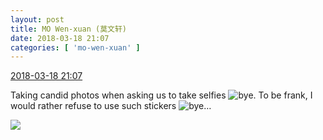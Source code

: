 ```yaml
---
layout: post
title: MO Wen-xuan (莫文轩)
date: 2018-03-18 21:07
categories: [ 'mo-wen-xuan' ]
---
```


<div class="weibo-info">
  <a href="https://weibo.com/6505418468/G7Z2BDW58">2018-03-18 21:07</a>
</div>

Taking candid photos when asking us to take selfies ![bye](https://img.t.sinajs.cn/t4/appstyle/expression/ext/normal/70/88_org.gif). To be frank, I would rather refuse to use such stickers ![bye](https://img.t.sinajs.cn/t4/appstyle/expression/ext/normal/70/88_org.gif)…

<!-- more -->

<a href="//wx4.sinaimg.cn/mw690/0076g4wkgy1fph9vm2bxgj30v21fawwu.jpg">
  <img class="weibo-pic-preview" src="//wx4.sinaimg.cn/orj360/0076g4wkgy1fph9vm2bxgj30v21fawwu.jpg" />
</a>
